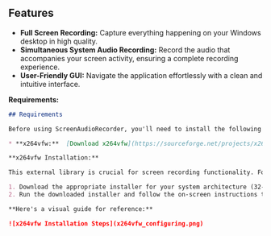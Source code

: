 ## Features

* **Full Screen Recording:** Capture everything happening on your Windows desktop in high quality.
* **Simultaneous System Audio Recording:** Record the audio that accompanies your screen activity, ensuring a complete recording experience.
* **User-Friendly GUI:** Navigate the application effortlessly with a clean and intuitive interface.

**Requirements:**

```markdown
## Requirements

Before using ScreenAudioRecorder, you'll need to install the following software:

* **x264vfw:**  [Download x264vfw](https://sourceforge.net/projects/x264vfw/files/)

**x264vfw Installation:**

This external library is crucial for screen recording functionality. Follow these steps to install it:

1. Download the appropriate installer for your system architecture (32-bit or 64-bit) from the provided link.
2. Run the downloaded installer and follow the on-screen instructions to complete the installation.

**Here's a visual guide for reference:**

![x264vfw Installation Steps](x264vfw_configuring.png)
